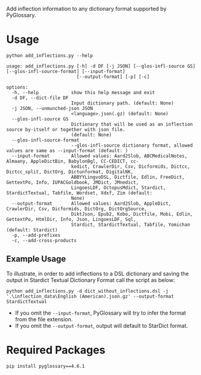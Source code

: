 Add inflection information to any dictionary format supported by PyGlossary.

# Usage
```
python add_inflections.py --help
```
```
usage: add_inflections.py [-h] -d DF [-j JSON] [--glos-infl-source GS] [--glos-infl-source-format] [--input-format]
                          [--output-format] [-p] [-c]

options:
  -h, --help            show this help message and exit
  -d DF, --dict-file DF
                        Input dictionary path. (default: None)
  -j JSON, --unmunched-json JSON
                        <language>.json(.gz) (default: None)
  --glos-infl-source GS
                        Dictionary that will be used as an inflection source by-itself or together with json file.
                        (default: None)
  --glos-infl-source-format
                        --glos-infl-source dictionary format, allowed values are same as --input-format (default: )
  --input-format        Allowed values: Aard2Slob, ABCMedicalNotes, Almaany, AppleDictBin, BabylonBgl, CC-CEDICT, cc-
                        kedict, CrawlerDir, Csv, Dicformids, Dictcc, Dictcc_split, DictOrg, Dictunformat, DigitalNK,
                        ABBYYLingvoDSL, Dictfile, Edlin, FreeDict, GettextPo, Info, IUPACGoldbook, JMDict, JMnedict,
                        LingoesLDF, OctopusMdict, Stardict, StardictTextual, Tabfile, Wordset, Xdxf, Zim (default:
                        None)
  --output-format       Allowed values: Aard2Slob, AppleDict, CrawlerDir, Csv, Dicformids, DictOrg, DictOrgSource,
                        DiktJson, Epub2, Kobo, Dictfile, Mobi, Edlin, GettextPo, HtmlDir, Info, Json, LingoesLDF, Sql,
                        Stardict, StardictTextual, Tabfile, Yomichan (default: Stardict)
  -p, --add-prefixes
  -c, --add-cross-products
```

## Example Usage
To illustrate, in order to add inflections to a DSL dictionary and saving the output in Stardict Textual Dictionary Format call the script as below:

``` 
python add_inflections.py -d dict_without_inflections.dsl -j '.\inflection_data\English (American).json.gz' --output-format StardictTextual
```

- If you omit the `--input-format`, PyGlossary will try to infer the format from the file extension.
- If you omit the `--output-format`, output will default to StarDict format.

# Required Packages

```
pip install pyglossary==4.6.1
```

